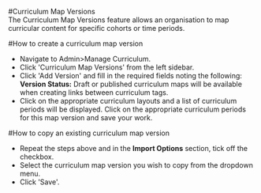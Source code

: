 #Curriculum Map Versions  
The Curriculum Map Versions feature allows an organisation to map curricular content for specific cohorts or time periods.

#How to create a curriculum map version
* Navigate to Admin>Manage Curriculum.
* Click 'Curriculum Map Versions' from the left sidebar.
* Click 'Add Version' and fill in the required fields noting the following:  
**Version Status:** Draft or published curriculum maps will be available when creating links between curriculum tags.
* Click on the appropriate curriculum layouts and a list of curriculum periods will be displayed.  Click on the appropriate curriculum periods for this map version and save your work.

#How to copy an existing curriculum map version
* Repeat the steps above and in the **Import Options** section, tick off the checkbox.
* Select the curriculum map version you wish to copy from the dropdown menu.
* Click 'Save'.
